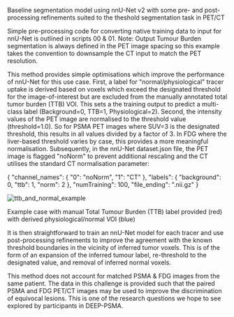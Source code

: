 Baseline segmentation model using nnU-Net v2 with some pre- and post-processing refinements suited to the theshold segmentation task in PET/CT

Simple pre-processing code for converting native training data to input for nnU-Net is outlined in scripts 00 & 01. Note: Output Tumour Burden segmentation is always defined in the PET image spacing so this example takes the convention to downsample the CT input to match the PET resolution.

This method provides simple optimisations which improve the performance of nnU-Net for this use case. First, a label for "normal/physiological" tracer uptake is derived based on voxels which exceed the designated threshold for the image-of-interest but are excluded from the manually annotated total tumor burden (TTB) VOI. This sets a the training output to predict a multi-class label (Background=0, TTB=1, Physiological=2). Second, the intensity values of the PET image are normalised to the threshold value (threshold=1.0). So for PSMA PET images where SUV=3 is the designated threshold, this results in all values divided by a factor of 3. In FDG where the liver-based threshold varies by case, this provides a more meaningful normalisation. Subsequently, in the nnU-Net dataset.json file, the PET image is flagged "noNorm" to prevent additional rescaling and the CT utilises the standard CT normalisation parameter:

{ "channel_names": { "0": "noNorm", "1": "CT" }, "labels": { "background": 0, "ttb": 1, "norm": 2 }, "numTraining": 100, "file_ending": ".nii.gz" }

![ttb_and_normal_example](https://github.com/user-attachments/assets/163c3c6a-91f2-413d-ac3d-fb636aa74ead)

Example case with manual Total Tumour Burden (TTB) label provided (red) with derived physiological/normal VOI (blue)

It is then straightforward to train an nnU-Net model for each tracer and use post-processing refinements to improve the agreement with the known threshold boundaries in the vicinity of inferred tumor voxels. This is of the form of an expansion of the inferred tumour label, re-threshold to the designated value, and removal of inferred normal voxels.

This method does not account for matched PSMA & FDG images from the same patient. The data in this challenge is provided such that the paired PSMA and FDG PET/CT images may be used to improve the discrimination of equivocal lesions. This is one of the research questions we hope to see explored by participants in DEEP-PSMA.
